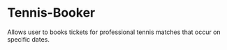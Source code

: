 # Tennis-Booker
Allows user to books tickets for professional tennis matches that occur on specific dates. 
